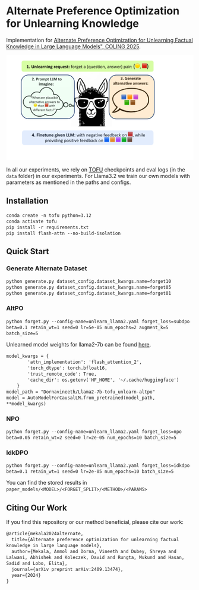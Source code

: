 # Alternate Preference Optimization for Unlearning Knowledge

Implementation for [Alternate Preference Optimization for Unlearning Factual Knowledge in Large Language Models", COLING 2025](https://arxiv.org/abs/2409.13474).

![SVG Image](./assets/AltPO.svg)

In all our experiments, we rely on [TOFU](https://github.com/locuslab/tofu) checkpoints and eval logs (in the `data` folder) in our experiments. For Llama3.2 we train our own models with parameters as mentioned in the paths and configs.


## Installation
```script
conda create -n tofu python=3.12
conda activate tofu
pip install -r requirements.txt
pip install flash-attn --no-build-isolation
```

## Quick Start

### Generate Alternate Dataset

```script
python generate.py dataset_config.dataset_kwargs.name=forget10
python generate.py dataset_config.dataset_kwargs.name=forget05
python generate.py dataset_config.dataset_kwargs.name=forget01
```

### AltPO
```script
python forget.py --config-name=unlearn_llama2.yaml forget_loss=subdpo beta=0.1 retain_wt=1 seed=0 lr=5e-05 num_epochs=2 augment_k=5 batch_size=5
```

Unlearned model weights for llama2-7b can be found [here](model.push_to_hub("Dornavineeth/Llama2-7b-tofu_unlearn-altpo")).
```script
model_kwargs = {
        'attn_implementation': 'flash_attention_2',
        'torch_dtype': torch.bfloat16,
        'trust_remote_code': True,
        'cache_dir': os.getenv('HF_HOME', '~/.cache/huggingface')
    }
model_path = "Dornavineeth/Llama2-7b-tofu_unlearn-altpo"
model = AutoModelForCausalLM.from_pretrained(model_path, **model_kwargs)
```

### NPO
```script
python forget.py --config-name=unlearn_llama2.yaml forget_loss=npo beta=0.05 retain_wt=2 seed=0 lr=2e-05 num_epochs=10 batch_size=5
```

### IdkDPO
```script
python forget.py --config-name=unlearn_llama2.yaml forget_loss=idkdpo beta=0.1 retain_wt=1 seed=0 lr=2e-05 num_epochs=10 batch_size=5
```

You can find the stored results in `paper_models/<MODEL>/<FORGET_SPLIT>/<METHOD>/<PARAMS>`

## Citing Our Work
If you find this repository or our method beneficial, please cite our work:
```
@article{mekala2024alternate,
  title={Alternate preference optimization for unlearning factual knowledge in large language models},
  author={Mekala, Anmol and Dorna, Vineeth and Dubey, Shreya and Lalwani, Abhishek and Koleczek, David and Rungta, Mukund and Hasan, Sadid and Lobo, Elita},
  journal={arXiv preprint arXiv:2409.13474},
  year={2024}
}
```
